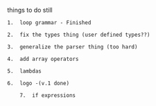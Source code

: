 things to do still


	1.	loop grammar - Finished
	
	2.	fix the types thing (user defined types??)
	
	3.	generalize the parser thing (too hard)
	
	4.	add array operators
	
	5.	lambdas
	
	6.	logo -(v.1 done)
    
    	7.  if expressions
